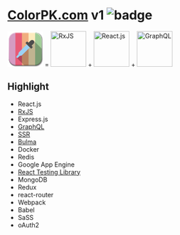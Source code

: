 # [ColorPK.com](http://react.colorpk.com) v1 ![badge](https://github.com/im6/vp/actions/workflows/ci.yml/badge.svg)

<p align="left">
  <img width="80" height="80" src="https://github.com/im6/vp/blob/master/assets/img/logo.png" title="ColorPK">
  =
  <img width="80" height="80" src="https://github.com/im6/vp/blob/master/assets/img/rxjs.png" title="RxJS">
  +
  <img width="80" height="80" src="https://github.com/im6/vp/blob/master/assets/img/react.png" title="React.js">
  +
  <img width="80" height="80" src="https://github.com/im6/vp/blob/master/assets/img/graphql.png" title="GraphQL">
</p>

## Highlight

- React.js
- [RxJS](http://reactivex.io/)
- Express.js
- [GraphQL](https://graphql.org/)
- [SSR](https://reactjs.org/docs/react-dom-server.html)
- [Bulma](https://bulma.io/)
- Docker
- Redis
- Google App Engine
- [React Testing Library](https://testing-library.com/)
- MongoDB
- Redux
- react-router
- Webpack
- Babel
- SaSS
- oAuth2
